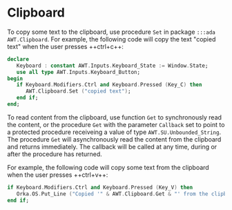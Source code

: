 # Clipboard

To copy some text to the clipboard, use procedure `Set` in
package `:::ada AWT.Clipboard`. For example, the following code will
copy the text "copied text" when the user presses ++ctrl+c++:

```ada
declare
   Keyboard : constant AWT.Inputs.Keyboard_State := Window.State;
   use all type AWT.Inputs.Keyboard_Button;
begin
   if Keyboard.Modifiers.Ctrl and Keyboard.Pressed (Key_C) then
      AWT.Clipboard.Set ("copied text");
   end if;
end;
```

To read content from the clipboard, use function `Get` to synchronously
read the content, or the procedure `Get` with the parameter `Callback`
set to point to a protected procedure receiveing a value of type
`AWT.SU.Unbounded_String`.
The procedure `Get` will asynchronously read the content from the clipboard
and returns immediately. The callback will be called at any time, during or
after the procedure has returned.

For example, the following code will copy some text from the clipboard
when the user presses ++ctrl+v++:

```ada
if Keyboard.Modifiers.Ctrl and Keyboard.Pressed (Key_V) then
   Orka.OS.Put_Line ("Copied '" & AWT.Clipboard.Get & "' from the clipboard");
end if;
```
